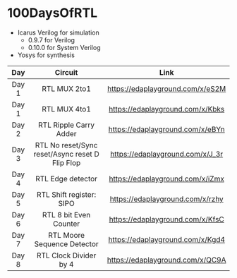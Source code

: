 # 100DaysOfRTL

- Icarus Verilog for simulation
  - 0.9.7 for Verilog
  - 0.10.0 for System Verilog
- Yosys for synthesis

| Day    | Circuit                                                 | Link                             |
|:------:|:-------------------------------------------------------:|:--------------------------------:|
|Day 1   | RTL MUX 2to1                                            |https://edaplayground.com/x/eS2M  |
|Day 1   | RTL MUX 4to1                                            |https://edaplayground.com/x/Kbks  |
|Day 2   | RTL Ripple Carry Adder                                  |https://edaplayground.com/x/eBYn  |
|Day 3   | RTL No reset/Sync reset/Async reset D Flip Flop         |https://edaplayground.com/x/J_3r  |
|Day 4   | RTL Edge detector                                       |https://edaplayground.com/x/iZmx  |
|Day 5   | RTL Shift register: SIPO                                |https://edaplayground.com/x/rzhy  |
|Day 6   | RTL 8 bit Even Counter                                  |https://edaplayground.com/x/KfsC  |
|Day 7   | RTL Moore Sequence Detector                             |https://edaplayground.com/x/Kgd4  |
|Day 8   | RTL Clock Divider by 4                                  |https://edaplayground.com/x/QC9A  |

